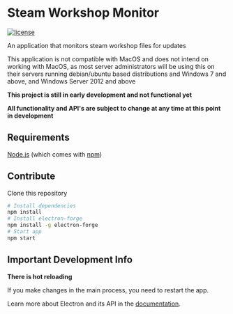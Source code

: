 # Steam Workshop Monitor

[![license](https://img.shields.io/badge/license-GPL%20v3-blue.svg)](https://github.com/dixon13/steamws-monitor/blob/master/LICENSE)

An application that monitors steam workshop files for updates

This application is not compatible with MacOS and does not intend on working with MacOS, as most server administrators will be using this on their servers running debian/ubuntu based distributions and Windows 7 and above, and Windows Server 2012 and above

**This project is still in early development and not functional yet**

**All functionality and API's are subject to change at any time at this point in development**

## Requirements
[Node.js](https://nodejs.org/en/download/) (which comes with [npm](http://npmjs.com))

## Contribute
Clone this repository

```bash
# Install dependencies
npm install
# Install electron-forge
npm install -g electron-forge
# Start app
npm start
```

## Important Development Info
**There is hot reloading**

If you make changes in the main process, you need to restart the app.

Learn more about Electron and its API in the [documentation](http://electron.atom.io/docs/latest).
